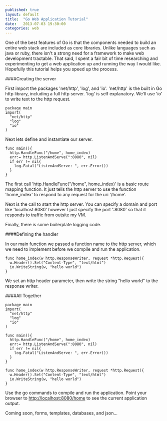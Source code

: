 ```yaml
---
published: true
layout: default
title:  "Go Web Application Tutorial"
date:   2013-07-03 19:30:00
categories: web
---
```


One of the best features of Go is that the components needed to build an entire web stack are included as core libraries. Unlike languages such as java or ruby, there isn't a strong need for a framework to make web development tractable. That said, I spent a fair bit of time researching and experimenting to get a web application up and running the way I would like. Hopefully this tutorial helps you speed up the process. 

####Creating the server

First import the packages 'net/http', 'log', and 'io'. 'net/http' is the built in Go http library, including a full http server. 'log' is self explanatory. We'll use 'io' to write text to the http request. 

    package main
    import(
      "net/http"
      "log"
      "io"
    )

Next lets define and instantiate our server. 

    func main(){
      http.HandleFunc("/home", home_index)
      err:= http.ListenAndServe(":8080", nil)
      if err != nil{
        log.Fatal("ListenAndServe: ", err.Error())
      }
    }

The first call 'http.HandleFunc("/home", home_index)' is a basic route mapping function. It just tells the http server to use the function 'home_index' to respond to any request for the uri '/home'. 

Next is the call to start the http server. You can specify a domain and port like 'localhost:8080' however I just specify the port ':8080' so that it responds to traffic from outsite my VM. 

Finally, there is some boilerplate logging code. 

####Defining the handler

In our main function we passed a function name to the http server, which we need to implement before we compile and run the application.

    func home_index(w http.ResponseWriter, request *http.Request){
      w.Header().Set("Content-Type", "text/html")
      io.WriteString(w, "hello world")
    }

We set an http header parameter, then write the string "hello world" to the response writer.

####All Together

    package main
    import(
      "net/http"
      "log"
      "io"
    )

    func main(){
      http.HandleFunc("/home", home_index)
      err:= http.ListenAndServe(":8080", nil)
      if err != nil{
        log.Fatal("ListenAndServe: ", err.Error())
      }
    }

    func home_index(w http.ResponseWriter, request *http.Request){
      w.Header().Set("Content-Type", "text/html")
      io.WriteString(w, "hello world")
    }

Use the go commands to compile and run the application. Point your browser to <http://localhost:8080/home> to see the current application output.

Coming soon, forms, templates, databases, and json...